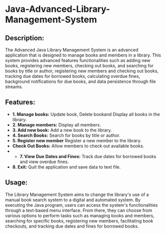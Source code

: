 # Java-Advanced-Library-Management-System

## Description:

The Advanced Java Library Management System is an advanced application that is designed to manage books and members in a library. This system provides advanced features functionalities such as adding new books, registering new members, checking out books, and searching for books by title or author, registering new members and checking out books, tracking due dates for borrowed books, calculating overdue fines, background notifications for due books, and data persistence through file streams.

## Features:

- **1. Manage books:** Update book, Delete bookand Display all books in the library.
- **2. Manage members:** Display all members.
- **3. Add new book:** Add a new book to the library.
- **4. Search Books:** Search for books by title or author.
- **5. Register new member** Register a new member to the library.
- **Check Out Books:** Allow members to check out available books.
- - **7. View Due Dates and Fines:** Track due dates for borrowed books and view overdue fines.
- **8. Exit:** Quit the application and save data to text file.


## Usage:

The Library Management System aims to change the library's use of a manual book search system to a digital and automated system. By executing the Java program, users can access the system's functionalities through a text-based menu interface. From there, they can choose from various options to perform tasks such as managing books and members, searching for specific books, registering new members, facilitating book checkouts, and tracking due dates and fines for borrowed books.

